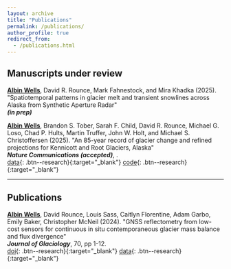 ```yaml
---
layout: archive
title: "Publications"
permalink: /publications/
author_profile: true
redirect_from:
  - /publications.html
---
```


## Manuscripts under review

<ins>**Albin Wells**</ins>, David R. Rounce, Mark Fahnestock, and Mira Khadka (2025). "Spatiotemporal patterns in glacier melt and transient snowlines across Alaska from Synthetic Aperture Radar"\
***(in prep)***

<ins>**Albin Wells**</ins>, Brandon S. Tober, Sarah F. Child, David R. Rounce, Michael G. Loso, Chad P. Hults, Martin Truffer, John W. Holt, and Michael S. Christoffersen (2025). "An 85-year record of glacier change and refined projections for Kennicott and Root Glaciers, Alaska"\
***Nature Communications (accepted)***, .\
[data](https://doi.org/10.5281/zenodo.14783252){: .btn--research}{:target="_blank"}
[code](https://github.com/albinwwells/past_and_future_mb){: .btn--research}{:target="_blank"}


---
## Publications

<ins>**Albin Wells**</ins>, David Rounce, Louis Sass, Caitlyn Florentine, Adam Garbo, Emily Baker, Christopher McNeil (2024). "GNSS reflectometry from low-cost sensors for continuous in situ contemporaneous glacier mass balance and flux divergence"\
***Journal of Glaciology***, 70, pp 1-12.\
[doi](https://doi.org/10.1017/jog.2024.54){: .btn--research}{:target="_blank"}
[data]([https://arxiv.org/abs/2301.12832](https://doi.org/10.5281/zenodo.10846444)){: .btn--research}{:target="_blank"}




